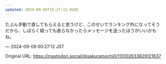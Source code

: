 ```yaml
---
updated: 2024-09-08T15:27:12.010Z
---
```


<p>たぶん手動で直してもらえると思うけど、このせいでランキング外になってそうだから、しばらく経っても直らなかったらメッセージを送ったほうがいいかもね。</p>

&mdash; 2024-09-09 00:27:12 JST

Original URL: https://mastodon.social/@sakuramochi0/113102633829121637
